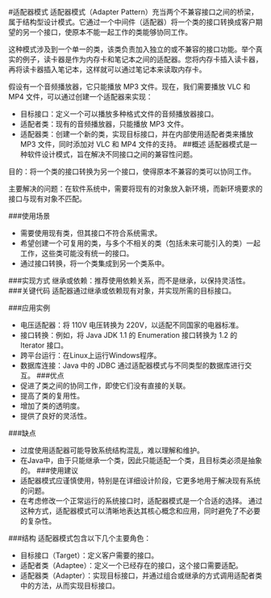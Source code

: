 #适配器模式
适配器模式（Adapter Pattern）充当两个不兼容接口之间的桥梁，属于结构型设计模式。它通过一个中间件（适配器）将一个类的接口转换成客户期望的另一个接口，使原本不能一起工作的类能够协同工作。

这种模式涉及到一个单一的类，该类负责加入独立的或不兼容的接口功能。举个真实的例子，读卡器是作为内存卡和笔记本之间的适配器。您将内存卡插入读卡器，再将读卡器插入笔记本，这样就可以通过笔记本来读取内存卡。

假设有一个音频播放器，它只能播放 MP3 文件。现在，我们需要播放 VLC 和 MP4 文件，可以通过创建一个适配器来实现：

* 目标接口：定义一个可以播放多种格式文件的音频播放器接口。
* 适配者类：现有的音频播放器，只能播放 MP3 文件。
* 适配器类：创建一个新的类，实现目标接口，并在内部使用适配者类来播放 MP3 文件，同时添加对 VLC 和 MP4 文件的支持。
##概述
适配器模式是一种软件设计模式，旨在解决不同接口之间的兼容性问题。

目的：将一个类的接口转换为另一个接口，使得原本不兼容的类可以协同工作。

主要解决的问题：在软件系统中，需要将现有的对象放入新环境，而新环境要求的接口与现有对象不匹配。

###使用场景
* 需要使用现有类，但其接口不符合系统需求。
* 希望创建一个可复用的类，与多个不相关的类（包括未来可能引入的类）一起工作，这些类可能没有统一的接口。
* 通过接口转换，将一个类集成到另一个类系中。

###实现方式
继承或依赖：推荐使用依赖关系，而不是继承，以保持灵活性。
###关键代码
适配器通过继承或依赖现有对象，并实现所需的目标接口。

###应用实例
* 电压适配器：将 110V 电压转换为 220V，以适配不同国家的电器标准。
* 接口转换：例如，将 Java JDK 1.1 的 Enumeration 接口转换为 1.2 的 Iterator 接口。
* 跨平台运行：在Linux上运行Windows程序。
* 数据库连接：Java 中的 JDBC 通过适配器模式与不同类型的数据库进行交互。
###优点
* 促进了类之间的协同工作，即使它们没有直接的关联。
* 提高了类的复用性。
* 增加了类的透明度。
* 提供了良好的灵活性。

###缺点
* 过度使用适配器可能导致系统结构混乱，难以理解和维护。
* 在Java中，由于只能继承一个类，因此只能适配一个类，且目标类必须是抽象的。
###使用建议
* 适配器模式应谨慎使用，特别是在详细设计阶段，它更多地用于解决现有系统的问题。
* 在考虑修改一个正常运行的系统接口时，适配器模式是一个合适的选择。 通过这种方式，适配器模式可以清晰地表达其核心概念和应用，同时避免了不必要的复杂性。

###结构
适配器模式包含以下几个主要角色：

* 目标接口（Target）：定义客户需要的接口。
* 适配者类（Adaptee）：定义一个已经存在的接口，这个接口需要适配。
* 适配器类（Adapter）：实现目标接口，并通过组合或继承的方式调用适配者类中的方法，从而实现目标接口。